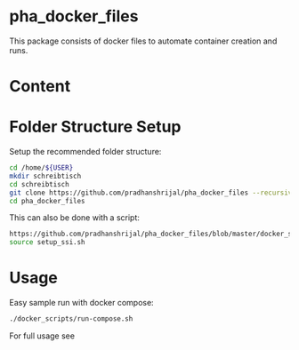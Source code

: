 # pha_docker_files

This package consists of docker files to automate container creation and runs.

# Content

# Folder Structure Setup
Setup the recommended folder structure:
```bash
cd /home/${USER}
mkdir schreibtisch
cd schreibtisch
git clone https://github.com/pradhanshrijal/pha_docker_files --recursive
cd pha_docker_files
```

This can also be done with a script:
```bash
https://github.com/pradhanshrijal/pha_docker_files/blob/master/docker_share/scripts/setup/setup_ssi.sh
source setup_ssi.sh
```

# Usage

Easy sample run with docker compose:
```bash
./docker_scripts/run-compose.sh
```

For full usage see 
